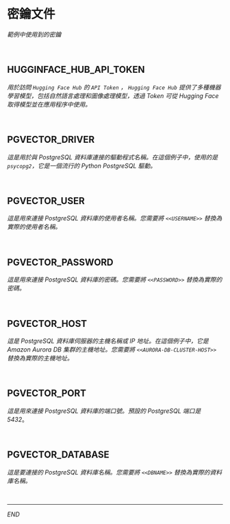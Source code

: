 # 密鑰文件

_範例中使用到的密鑰_

<br>

## HUGGINFACE_HUB_API_TOKEN

_用於訪問 `Hugging Face Hub` 的 `API Token` ， `Hugging Face Hub` 提供了多種機器學習模型，包括自然語言處理和圖像處理模型，透過 Token 可從 Hugging Face 取得模型並在應用程序中使用。_

<br>

## PGVECTOR_DRIVER

_這是用於與 PostgreSQL 資料庫連接的驅動程式名稱。在這個例子中，使用的是 `psycopg2`，它是一個流行的 Python PostgreSQL 驅動。_

<br>

## PGVECTOR_USER

_這是用來連接 PostgreSQL 資料庫的使用者名稱。您需要將 `<<USERNAME>>` 替換為實際的使用者名稱。_

<br>

## PGVECTOR_PASSWORD

_這是用來連接 PostgreSQL 資料庫的密碼。您需要將 `<<PASSWORD>>` 替換為實際的密碼。_

<br>

## PGVECTOR_HOST

_這是 PostgreSQL 資料庫伺服器的主機名稱或 IP 地址。在這個例子中，它是 Amazon Aurora DB 集群的主機地址。您需要將 `<<AURORA-DB-CLUSTER-HOST>>` 替換為實際的主機地址。_

<br>

## PGVECTOR_PORT

_這是用來連接 PostgreSQL 資料庫的端口號。預設的 PostgreSQL 端口是 5432_。

<br>

## PGVECTOR_DATABASE

_這是要連接的 PostgreSQL 資料庫名稱。您需要將 `<<DBNAME>>` 替換為實際的資料庫名稱。_

<br>

___

_END_